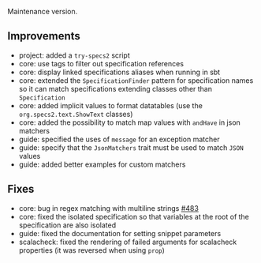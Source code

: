 Maintenance version.

## Improvements

 * project: added a `try-specs2` script
 * core: use tags to filter out specification references
 * core: display linked specifications aliases when running in sbt
 * core: extended the `SpecificationFinder` pattern for specification names so it can match specifications extending classes other than `Specification`
 * core: added implicit values to format datatables (use the `org.specs2.text.ShowText` classes) 
 * core: added the possibility to match map values with `andHave` in json matchers 
 * guide: specified the uses of `message` for an exception matcher
 * guide: specify that the `JsonMatchers` trait must be used to match `JSON` values
 * guide: added better examples for custom matchers
 
## Fixes

 * core: bug in regex matching with multiline strings [#483](http://github.com/etorreborre/specs2/issues/483)
 * core: fixed the isolated specification so that variables at the root of the specification are also isolated
 * guide: fixed the documentation for setting snippet parameters
 * scalacheck: fixed the rendering of failed arguments for scalacheck properties (it was reversed when using `prop`)
 
